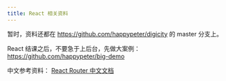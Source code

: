 ```yaml
---
title: React 相关资料
---
```



暂时，资料还都在 https://github.com/happypeter/digicity 的 master
分支上。


React 结课之后，不要急于上后台，先做大案例：https://github.com/happypeter/big-demo


中文参考资料： [React Router 中文文档](https://react-guide.github.io/react-router-cn/)
